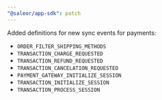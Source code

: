 ```yaml
---
"@saleor/app-sdk": patch
---
```


Added definitions for new sync events for payments:

- `ORDER_FILTER_SHIPPING_METHODS`
- `TRANSACTION_CHARGE_REQUESTED`
- `TRANSACTION_REFUND_REQUESTED`
- `TRANSACTION_CANCELATION_REQUESTED`
- `PAYMENT_GATEWAY_INITIALIZE_SESSION`
- `TRANSACTION_INITIALIZE_SESSION`
- `TRANSACTION_PROCESS_SESSION`
